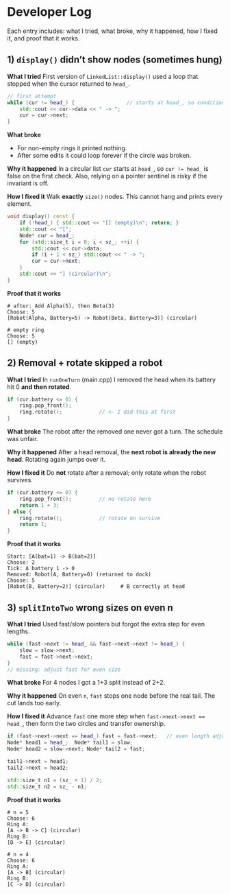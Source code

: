 # Developer Log
Each entry includes: what I tried, what broke, why it happened, how I fixed it, and proof that it works.

## 1) `display()` didn’t show nodes (sometimes hung)

**What I tried**
First version of `LinkedList::display()` used a loop that stopped when the cursor returned to `head_`.

```cpp
// first attempt
while (cur != head_) {                 // starts at head_, so condition is false
    std::cout << cur->data << " -> ";
    cur = cur->next;
}
```

**What broke**

* For non-empty rings it printed nothing.
* After some edits it could loop forever if the circle was broken.

**Why it happened**
In a circular list `cur` starts at `head_`, so `cur != head_` is false on the first check. Also, relying on a pointer sentinel is risky if the invariant is off.

**How I fixed it**
Walk **exactly** `size()` nodes. This cannot hang and prints every element.

```cpp
void display() const {
    if (!head_) { std::cout << "[] (empty)\n"; return; }
    std::cout << "[";
    Node* cur = head_;
    for (std::size_t i = 0; i < sz_; ++i) {
        std::cout << cur->data;
        if (i + 1 < sz_) std::cout << " -> ";
        cur = cur->next;
    }
    std::cout << "] (circular)\n";
}
```

**Proof that it works**

```
# after: Add Alpha(5), then Beta(3)
Choose: 5
[Robot(Alpha, Battery=5) -> Robot(Beta, Battery=3)] (circular)

# empty ring
Choose: 5
[] (empty)
```

## 2) Removal + rotate skipped a robot

**What I tried**
In `runOneTurn` (main.cpp) I removed the head when its battery hit 0 **and then rotated**.

```cpp
if (cur.battery <= 0) {
    ring.pop_front();
    ring.rotate();            // <- I did this at first
}
```

**What broke**
The robot after the removed one never got a turn. The schedule was unfair.

**Why it happened**
After a head removal, the **next robot is already the new head**. Rotating again jumps over it.

**How I fixed it**
Do **not** rotate after a removal; only rotate when the robot survives.

```cpp
if (cur.battery <= 0) {
    ring.pop_front();         // no rotate here
    return 1 + 3;
} else {
    ring.rotate();            // rotate on survive
    return 1;
}
```

**Proof that it works**

```
Start: [A(bat=1) -> B(bat=2)]
Choose: 2
Tick: A battery 1 -> 0
Removed: Robot(A, Battery=0) (returned to dock)
Choose: 5
[Robot(B, Battery=2)] (circular)     # B correctly at head
```

## 3) `splitIntoTwo` wrong sizes on even n

**What I tried**
Used fast/slow pointers but forgot the extra step for even lengths.

```cpp
while (fast->next != head_ && fast->next->next != head_) {
    slow = slow->next;
    fast = fast->next->next;
}
// missing: adjust fast for even size
```

**What broke**
For 4 nodes I got a 1+3 split instead of 2+2.

**Why it happened**
On even `n`, `fast` stops one node before the real tail. The cut lands too early.

**How I fixed it**
Advance `fast` one more step when `fast->next->next == head_`, then form the two circles and transfer ownership.

```cpp
if (fast->next->next == head_) fast = fast->next;   // even length adjust
Node* head1 = head_;  Node* tail1 = slow;
Node* head2 = slow->next; Node* tail2 = fast;

tail1->next = head1;
tail2->next = head2;

std::size_t n1 = (sz_ + 1) / 2;
std::size_t n2 = sz_ - n1;
```

**Proof that it works**

```
# n = 5
Choose: 6
Ring A:
[A -> B -> C] (circular)
Ring B:
[D -> E] (circular)

# n = 4
Choose: 6
Ring A:
[A -> B] (circular)
Ring B:
[C -> D] (circular)
```
